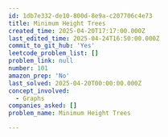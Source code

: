 ```yaml
---
id: 1db7e332-de10-800d-8e9a-c207706c4e73
title: Minimum Height Trees
created_time: 2025-04-20T17:17:00.000Z
last_edited_time: 2025-04-24T16:50:00.000Z
commit_to_git_hub: 'Yes'
leetcode_problem_list: []
problem_link: null
number: 101
amazon_prep: 'No'
last_solved: 2025-04-20T00:00:00.000Z
concept_involved:
  - Graphs
companies_asked: []
problem_name: Minimum Height Trees

---
```

